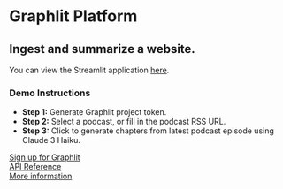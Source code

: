 # Graphlit Platform

## Ingest and summarize a website.

You can view the Streamlit application [here](https://graphlit-samples-summary-podcast-feed.streamlit.app/).

### Demo Instructions
- **Step 1:** Generate Graphlit project token.
- **Step 2:** Select a podcast, or fill in the podcast RSS URL.
- **Step 3:** Click to generate chapters from latest podcast episode using Claude 3 Haiku.     

[Sign up for Graphlit](https://docs.graphlit.dev/getting-started/signup)            
[API Reference](https://docs.graphlit.dev/graphlit-data-api/api-reference)     
[More information](https://www.graphlit.com)